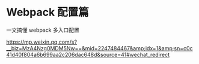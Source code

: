 # Webpack 配置篇



一文搞懂 webpack 多入口配置

https://mp.weixin.qq.com/s?__biz=MzA4Nzg0MDM5Nw==&mid=2247484467&amp;idx=1&amp;sn=c0c41d40f804a6b699aa2c206dac648d&source=41#wechat_redirect